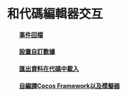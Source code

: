 # 和代碼編輯器交互


#### &emsp;&emsp;[事件回檔](../CallBack/tw.html)

#### &emsp;&emsp;[設置自訂數據](../UserData/tw.html)

#### &emsp;&emsp;[匯出資料在代碼中載入](../LoadExportData/tw.html) 

#### &emsp;&emsp;[自編譯Cocos Framework以及模擬器](../CustomizeFramework/tw.html) 
